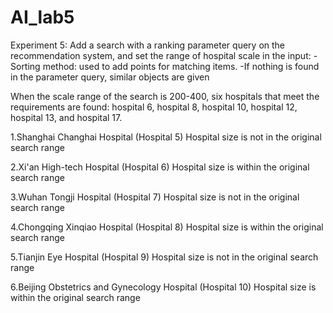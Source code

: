 # AI_lab5

Experiment 5: Add a search with a ranking parameter query on the recommendation system, and set the range of hospital scale in the input:
-Sorting method: used to add points for matching items.
-If nothing is found in the parameter query, similar objects are given

When the scale range of the search is 200-400, six hospitals that meet the requirements are found: hospital 6, hospital 8, hospital 10, hospital 12, hospital 13, and hospital 17.

1.Shanghai Changhai Hospital (Hospital 5)
Hospital size is not in the original search range

2.Xi'an High-tech Hospital (Hospital 6)
Hospital size is within the original search range

3.Wuhan Tongji Hospital (Hospital 7)
Hospital size is not in the original search range

4.Chongqing Xinqiao Hospital (Hospital 8)
Hospital size is within the original search range

5.Tianjin Eye Hospital (Hospital 9)
Hospital size is not in the original search range

6.Beijing Obstetrics and Gynecology Hospital (Hospital 10)
Hospital size is within the original search range
